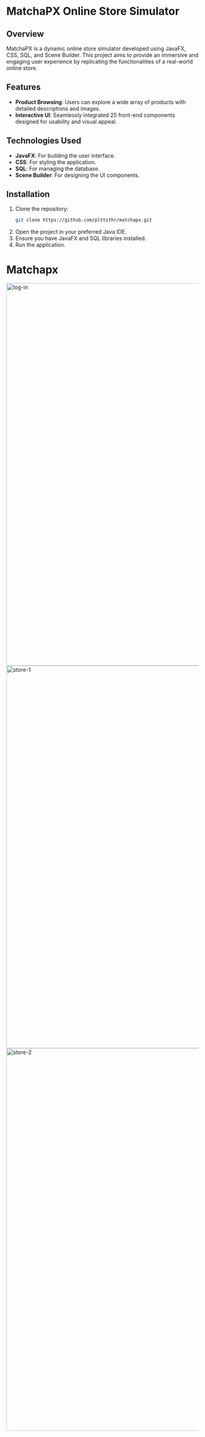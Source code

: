 # MatchaPX Online Store Simulator

## Overview
MatchaPX is a dynamic online store simulator developed using JavaFX, CSS, SQL, and Scene Builder. This project aims to provide an immersive and engaging user experience by replicating the functionalities of a real-world online store.

## Features
- **Product Browsing**: Users can explore a wide array of products with detailed descriptions and images.
- **Interactive UI**: Seamlessly integrated 25 front-end components designed for usability and visual appeal.


## Technologies Used
- **JavaFX**: For building the user interface.
- **CSS**: For styling the application.
- **SQL**: For managing the database.
- **Scene Builder**: For designing the UI components.

## Installation
1. Clone the repository:
   ```sh
   git clone https://github.com/plttsthr/matchapx.git
   ```
2. Open the project in your preferred Java IDE.
3. Ensure you have JavaFX and SQL libraries installed.
4. Run the application.


<p align="center">
  
  # Matchapx

<img width="1000" alt="log-in" src="https://user-images.githubusercontent.com/16784931/213752263-7623825a-8c73-4c42-a7ad-3652e54498bf.png">

<img width="1000" alt="store-1" src="https://user-images.githubusercontent.com/16784931/213751162-927881f3-7199-4956-93d5-22ad0ddaf6de.png">
  
<img width="1000" alt="store-2" src="https://user-images.githubusercontent.com/16784931/213752319-6d12affd-b155-4353-ac6a-4b093d62e279.png">

  
  


</p>
